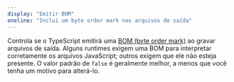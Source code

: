 ```yaml
---
display: "Emitir BOM"
oneline: "Inclui um byte order mark nos arquivos de saída"
---
```


Controla se o TypeScript emitirá uma [BOM (byte order mark)](https://pt.wikipedia.org/wiki/Marca_de_ordem_de_byte) ao gravar arquivos de saída.
Alguns runtimes exigem uma BOM para interpretar corretamente os arquivos JavaScript; outros exigem que ele não esteja presente.
O valor padrão de `false` é geralmente melhor, a menos que você tenha um motivo para alterá-lo.
